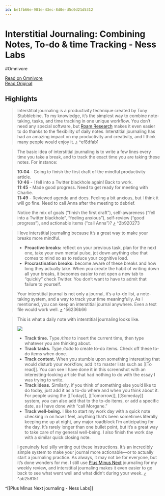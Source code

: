 ```yaml
---
id: be1fb66e-901e-43ec-8d0e-d5c0d21d5312
---
```


# Interstitial Journaling: Combining Notes, To-do & time Tracking - Ness Labs
#Omnivore

[Read on Omnivore](https://omnivore.app/me/interstitial-journaling-combining-notes-to-do-time-tracking-ness-18e031cc758)  
[Read Original](https://nesslabs.com/interstitial-journaling)

## Highlights

> Interstitial journaling is a productivity technique created by Tony Stubblebine. To my knowledge, it’s the simplest way to combine note-taking, tasks, and time tracking in one unique workflow. You don’t need any special software, but [Roam Research](https://nesslabs.com/roam-research) makes it even easier to do thanks to the flexibility of daily notes. Interstitial journaling has had an amazing impact on my productivity and creativity, and I think many people would enjoy it. [⤴️](https://omnivore.app/me/interstitial-journaling-combining-notes-to-do-time-tracking-ness-18e031cc758#ef8dfab1-8a57-44b2-acd9-f010ef05b6fe) ^ef8dfab1

> The basic idea of interstitial journaling is to write a few lines every time you take a break, and to track the exact time you are taking these notes. For instance:
> 
> **10:04** - Going to finish the first draft of the mindful productivity article.  
> **10:46** - I fell into a Twitter blackhole again! Back to work.  
> **11:45** - Made good progress. Need to get ready for meeting with Charlie.  
> **11:49** - Reviewed agenda and docs. Feeling a bit anxious, but I think it will go fine. Need to call Anna after the meeting to debrief.
> 
> Notice the mix of goals (“finish the first draft”), self-awareness (“fell into a Twitter blackhole”, “feeling anxious”), self-review (“good progress”), and actionable items (“call Anna”)? [⤴️](https://omnivore.app/me/interstitial-journaling-combining-notes-to-do-time-tracking-ness-18e031cc758#2b920273-072f-4aeb-b276-71f1c385e53c) ^2b920273

> I love interstitial journaling because it’s a great way to make your breaks more mindful.
> 
> * **Proactive breaks:** reflect on your previous task, plan for the next one, take your own mental pulse, jot down anything else that comes to mind so as to reduce your cognitive load.
> * **Procrastination breaks:** become aware of these breaks and how long they actually take. When you create the habit of writing down all your breaks, it becomes easier to not open a new tab to “quickly” check Twitter. You don’t want to have to admit that failure to yourself.
> 
> Your interstitial journal is not only a journal, it’s a to-do list, a note-taking system, and a way to track your time meaningfully. As I mentioned, you can keep an interstitial journal anywhere. Even a text file would work well. [⤴️](https://omnivore.app/me/interstitial-journaling-combining-notes-to-do-time-tracking-ness-18e031cc758#56236b66-f3ef-4465-8798-25ce79cf14e8) ^56236b66

> This is what a daily note with interstitial journaling looks like.
> 
> ![](https://proxy-prod.omnivore-image-cache.app/674x717,sJSZyOREqOTVUMp0BykC238Je7vdaeuG_VSSGkjksyOQ/https://nesslabs.com/wp-content/uploads/2020/04/interstitial-journaling-example.png)
> 
> * **Track time.** Type _/time_ to insert the current time, then type whatever you are thinking about.
> * **Track tasks.** Type _/todo_ to create to-do items. Check off these to-do items when done.
> * **Track content.** When you stumble upon something interesting that would disturb your workflow, add it to master lists such as \[\[To read\]\]. You can see I have done it in this screenshot with an interesting-looking article that had nothing to do with the essay I was trying to write.
> * **Track ideas.** Similarly, if you think of something else you’d like to do today, just add it as a to-do where and when you think about it. For people using the \[\[Today\]\], \[\[Tomorrow\]\], \[\[Someday\]\] system, you can also add that to the to-do items, or add a specific date, as I have done with “call Morgane.”
> * **Track well-being.** I like to start my work day with a quick note checking in on how I feel, anything that’s been sometimes literally keeping me up at night, any major roadblock I’m anticipating for the day. It’s rarely longer than one bullet point, but it’s a great way to take care of my general well-being. I also finish the work day with a similar quick closing note.
> 
> I genuinely feel silly writing out these instructions. It’s an incredibly simple system to make your journal more actionable—or to actually start a journaling practice. As always, it may not be for everyone, but it’s done wonders for me. I still use [Plus Minus Next](https://nesslabs.com/plus-minus-next) journaling for my weekly review, and interstitial journaling makes it even easier to go back to see what went well and what didn’t during your week. [⤴️](https://omnivore.app/me/interstitial-journaling-combining-notes-to-do-time-tracking-ness-18e031cc758#ab25815f-472c-4cb7-9063-4e040f80073e) ^ab25815f

^[[Plus Minus Next journaling - Ness Labs]]

